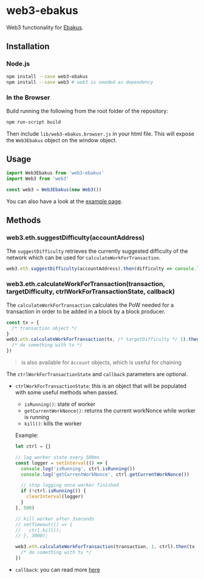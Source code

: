 # web3-ebakus

Web3 functionality for [Ebakus](https://ebakus.com).

## Installation

### Node.js

```bash
npm install --save web3-ebakus
npm install --save web3 # web3 is needed as dependency
```

### In the Browser

Build running the following from the root folder of the repository:

```bash
npm run-script build
```

Then include `lib/web3-ebakus.browser.js` in your html file.
This will expose the `Web3Ebakus` object on the window object.

## Usage

```js
import Web3Ebakus from 'web3-ebakus'
import Web3 from 'web3'

const web3 = Web3Ebakus(new Web3())
```

You can also have a look at the [example page](example/index.html).

## Methods

### web3.eth.suggestDifficulty(accountAddress)

The `suggestDifficulty` retrieves the currently suggested difficulty of the network which can be used for `calculateWorkForTransaction`.

```js
web3.eth.suggestDifficulty(accountAddress).then(difficulty => console.log)
```

### web3.eth.calculateWorkForTransaction(transaction, targetDifficulty, ctrlWorkForTransactionState, callback)

The `calculateWorkForTransaction` calculates the PoW needed for a transaction in order to be added in a block by a block producer.

```js
const tx = {
  /* transaction object */
}
web3.eth.calculateWorkForTransaction(tx, /* targetDifficulty */ 1).then(tx => {
  /* do something with tx */
})
```

> is also available for `Account` objects, which is useful for chaining

The `ctrlWorkForTransactionState` and `callback` parameters are optional.

- `ctrlWorkForTransactionState`: this is an object that will be populated with some useful methods when passed.

  - `isRunning()`: state of worker
  - `getCurrentWorkNonce()`: returns the current workNonce while worker is running
  - `kill()`: kills the worker

  Example:

  ```js
  let ctrl = {}

  // log worker state every 500ms
  const logger = setInterval(() => {
    console.log('isRunning', ctrl.isRunning())
    console.log('getCurrentWorkNonce', ctrl.getCurrentWorkNonce())

    // stop logging once worker finished
    if (!ctrl.isRunning()) {
      clearInterval(logger)
    }
  }, 500)

  // kill worker after 3seconds
  // setTimeout(() => {
  //   ctrl.kill();
  // }, 3000);

  web3.eth.calculateWorkForTransaction(transaction, 1, ctrl).then(tx => {
    /* do something with tx */
  })
  ```

- `callback`: you can read more [here](https://web3js.readthedocs.io/en/1.0/callbacks-promises-events.html)
